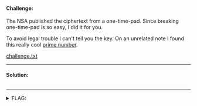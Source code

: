 #### Challenge:

The NSA published the ciphertext from a one-time-pad. Since breaking one-time-pad is so easy, I did it for you.

To avoid legal trouble I can't tell you the key. On an unrelated note I found this really cool [prime number](https://en.wikipedia.org/wiki/Illegal_prime).

[challenge.txt](./challenge.txt ":ignore")

---

#### Solution:

```bash
```

---

<details><summary>FLAG:</summary>

```
utflag{pr1m3_cr1m3s____!!!}
```

</details>
<br/>
